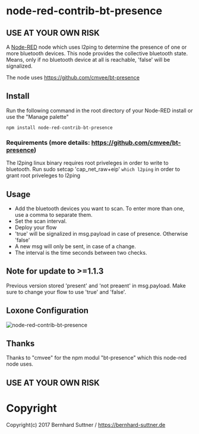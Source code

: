 # node-red-contrib-bt-presence

## USE AT YOUR OWN RISK

A <a href="http://nodered.org" target="_new">Node-RED</a> node which uses l2ping to determine the presence of one or more bluetooth devices. This node
provides the collective bluetooth state. Means, only if no bluetooth device at all is reachable, 'false' will be signalized.

The node uses https://github.com/cmvee/bt-presence

## Install

Run the following command in the root directory of your Node-RED install or use the "Manage palette"

    npm install node-red-contrib-bt-presence

### Requirements (more details: https://github.com/cmvee/bt-presence)

The l2ping linux binary requires root priveleges in order to write to bluetooth.
Run sudo setcap 'cap_net_raw+eip' `which l2ping` in order to grant root priveleges to l2ping

## Usage

* Add the bluetooth devices you want to scan. To enter more than one, use a comma to separate them. 
* Set the scan interval.
* Deploy your flow 
* 'true' will be signalized in msg.payload in case of presence. Otherwise 'false'
* A new msg will only be sent, in case of a change.
* The interval is the time seconds between two checks.

## Note for update to >=1.1.3
Previous version stored 'present' and 'not preaent' in msg.payload. Make sure to change your flow to use 'true' and 'false'. 

## Loxone Configuration
![node-red-contrib-bt-presence](/doc/node-red-contrib-bt-presence.PNG)

## Thanks
Thanks to "cmvee" for the npm modul "bt-presence" which this node-red node uses.

## USE AT YOUR OWN RISK

# Copyright

Copyright(c) 2017 Bernhard Suttner / https://bernhard-suttner.de


